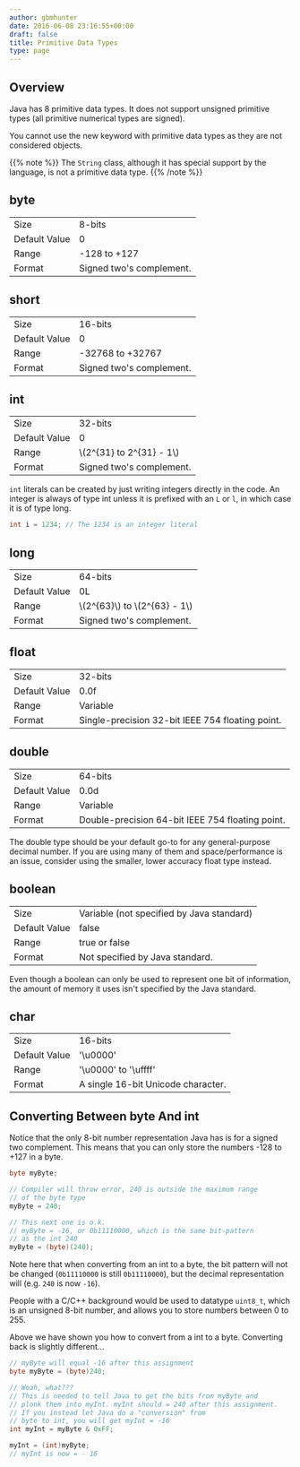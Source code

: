 ```yaml
---
author: gbmhunter
date: 2016-06-08 23:16:55+00:00
draft: false
title: Primitive Data Types
type: page
---
```


## Overview

Java has 8 primitive data types. It does not support unsigned primitive types (all primitive numerical types are signed).

You cannot use the new keyword with primitive data types as they are not considered objects.

{{% note %}}
The `String` class, although it has special support by the language, is not a primitive data type.
{{% /note %}}

## byte

<table><tbody ><tr >
<td >Size
</td>
<td >8-bits
</td></tr><tr >
<td >Default Value
</td>
<td >0
</td></tr><tr >
<td >Range
</td>
<td >-128 to +127
</td></tr><tr >
<td >Format
</td>
<td >Signed two's complement.
</td></tr></tbody></table>

## short

<table><tbody ><tr >
<td >Size
</td>
<td >16-bits
</td></tr><tr >
<td >Default Value
</td>
<td >0
</td></tr><tr >
<td >Range
</td>
<td >-32768 to +32767
</td></tr><tr >
<td >Format
</td>
<td >Signed two's complement.
</td></tr></tbody></table>

## int

<table><tbody ><tr >
<td >Size
</td>
<td >32-bits
</td></tr><tr >
<td >Default Value
</td>
<td >0
</td></tr><tr >
<td >Range
</td>
<td >\(2^{31} to 2^{31} - 1\)
</td></tr><tr >
<td >Format
</td>
<td >Signed two's complement.
</td></tr></tbody></table>

`int` literals can be created by just writing integers directly in the code. An integer is always of type int unless it is prefixed with an `L` or `l`, in which case it is of type long.
    
```java
int i = 1234; // The 1234 is an integer literal
```

## long

<table><tbody ><tr >
<td >Size
</td>
<td >64-bits
</td></tr><tr >
<td >Default Value
</td>
<td >0L
</td></tr><tr >
<td >Range
</td>
<td >\(2^{63}\) to \(2^{63} - 1\)
</td></tr><tr >
<td >Format
</td>
<td >Signed two's complement.
</td></tr></tbody></table>

## float

<table><tbody ><tr >
<td >Size
</td>
<td >32-bits
</td></tr><tr >
<td >Default Value
</td>
<td >0.0f
</td></tr><tr >
<td >Range
</td>
<td >Variable
</td></tr><tr >
<td >Format
</td>
<td >Single-precision 32-bit IEEE 754 floating point.
</td></tr></tbody></table>

## double

<table><tbody ><tr >
<td >Size
</td>
<td >64-bits
</td></tr><tr >
<td >Default Value
</td>
<td >0.0d
</td></tr><tr >
<td >Range
</td>
<td >Variable
</td></tr><tr >
<td >Format
</td>
<td >Double-precision 64-bit IEEE 754 floating point.
</td></tr></tbody></table>

The double  type should be your default go-to for any general-purpose decimal number. If you are using many of them and space/performance is an issue, consider using the smaller, lower accuracy float type instead.

## boolean

<table><tbody ><tr >
<td >Size
</td>
<td >Variable (not specified by Java standard)
</td></tr><tr >
<td >Default Value
</td>
<td >false
</td></tr><tr >
<td >Range
</td>
<td >true or false
</td></tr><tr >
<td >Format
</td>
<td >Not specified by Java standard.
</td></tr></tbody></table>

Even though a boolean can only be used to represent one bit of information, the amount of memory it uses isn't specified by the Java standard.

## char

<table><tbody ><tr >
<td >Size
</td>
<td >16-bits
</td></tr><tr >
<td >Default Value
</td>
<td >'\u0000'
</td></tr><tr >
<td >Range
</td>
<td >'\u0000' to '\uffff'
</td></tr><tr >
<td >Format
</td>
<td >A single 16-bit Unicode character.
</td></tr></tbody></table>

## Converting Between byte And int

Notice that the only 8-bit number representation Java has is for a signed two complement. This means that you can only store the numbers -128 to +127 in a byte.

```java
byte myByte;

// Compiler will throw error, 240 is outside the maximum range
// of the byte type
myByte = 240;  

// This next one is o.k.
// myByte = -16, or 0b11110000, which is the same bit-pattern
// as the int 240
myByte = (byte)(240);
```

Note here that when converting from an int to a byte, the bit pattern will not be changed (`0b11110000` is still `0b11110000`), but the decimal representation will (e.g. `240` is now `-16`).

People with a C/C++ background would be used to datatype `uint8_t`, which is an unsigned 8-bit number, and allows you to store numbers between 0 to 255.

Above we have shown you how to convert from a int to a byte. Converting back is slightly different...

```java
// myByte will equal -16 after this assignment
byte myByte = (byte)240;

// Woah, what???
// This is needed to tell Java to get the bits from myByte and 
// plonk them into myInt. myInt should = 240 after this assignment.
// If you instead let Java do a "conversion" from
// byte to int, you will get myInt = -16
int myInt = myByte & 0xFF;

myInt = (int)myByte;
// myInt is now = - 16
```